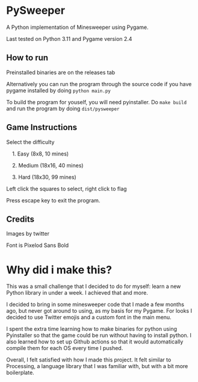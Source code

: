 # PySweeper

A Python implementation of Minesweeper using Pygame.

Last tested on Python 3.11 and Pygame version 2.4

## How to run

Preinstalled binaries are on the releases tab

Alternatively you can run the program through the source code if you have pygame installed by doing `python main.py`

To build the program for youself, you will need pyinstaller. Do `make build` and run the program by doing `dist/pysweeper`  

## Game Instructions

Select the difficulty

    1. Easy (8x8, 10 mines)

    2. Medium (18x16, 40 mines)

    3. Hard (18x30, 99 mines)

Left click the squares to select, right click to flag

Press escape key to exit the program. 

## Credits

Images by twitter

Font is Pixelod Sans Bold

# Why did i make this?

This was a small challenge that I decided to do for myself: learn a new Python library in under a week. I achieved that and more.

I decided to bring in some minesweeper code that I made a few months ago, but never got around to using, as my basis for my Pygame. For looks I decided to use Twitter emojis and a custom font in the main menu.

I spent the extra time learning how to make binaries for python using Pyinstaller so that the game could be run without having to install python. I also learned how to set up Github actions so that it would automatically compile them for each OS every time I pushed.

Overall, I felt satisfied with how I made this project. It felt similar to Processing, a language library that I was familiar with, but with a bit more boilerplate.
